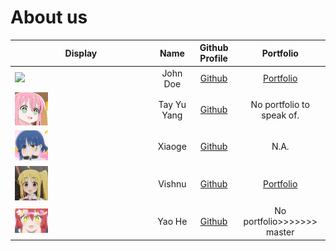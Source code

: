 # About us

Display |    Name     |             Github Profile              | Portfolio 
--------|:-----------:|:---------------------------------------:|:---------:
![](https://via.placeholder.com/100.png?text=Photo) |  John Doe   |      [Github](https://github.com/)      | [Portfolio](docs/team/johndoe.md)
<img src = "https://github.com/tyuyang/tp/blob/Yu_Yang-AboutUs/docs/aboutUsAssets/img_1.png?raw=true" width = 25% height = 25%> | Tay Yu Yang |      [Github](https://github.com/tyuyang)      | No portfolio to speak of.
<img src = "https://github.com/tyuyang/tp/blob/Yu_Yang-AboutUs/docs/aboutUsAssets/img_2.png?raw=true" width = 25% height = 25%> |   Xiaoge    |      [Github](https://github.com/xiaoge26)      | N.A.
<img src = "https://github.com/tyuyang/tp/blob/Yu_Yang-AboutUs/docs/aboutUsAssets/img_3.png?raw=true" width = 25% height = 25%> |   Vishnu    | [Github](https://github.com/vishnuvk47) | [Portfolio](docs/team/johndoe.md)
<img src = "https://github.com/tyuyang/tp/blob/Yu_Yang-AboutUs/docs/aboutUsAssets/img_4.png?raw=true" width = 25% height = 25%> |   Yao He    | [Github](https://github.com/Sherlock-YH) | No portfolio>>>>>>> master
